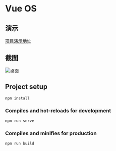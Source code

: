 # Vue OS

## 演示

[项目演示地址](https://os.chenboxuan.cn)

## 截图

![桌面](https://chenboxuan.github.io/vue-os/images/example.png)


## Project setup
```
npm install
```

### Compiles and hot-reloads for development
```
npm run serve
```

### Compiles and minifies for production
```
npm run build
```
